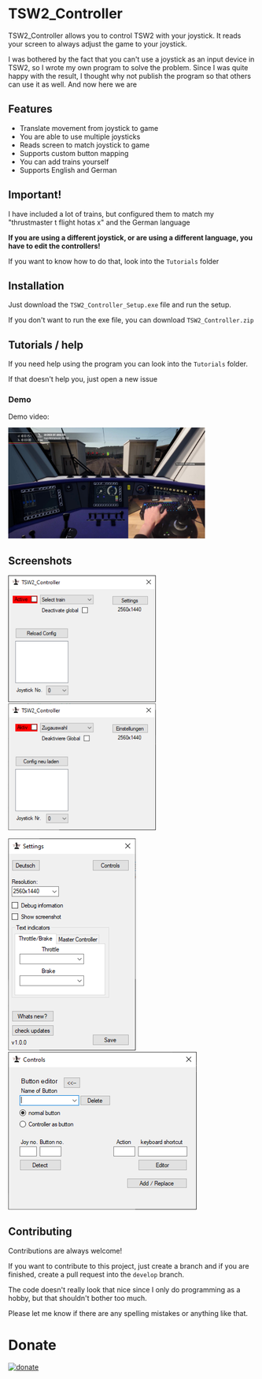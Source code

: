 
# TSW2_Controller

TSW2_Controller allows you to control TSW2 with your joystick. It reads your screen to always adjust the game to your joystick.

I was bothered by the fact that you can't use a joystick as an input device in TSW2, so I wrote my own program to solve the problem. Since I was quite happy with the result, I thought why not publish the program so that others can use it as well.  And now here we are
## Features

- Translate movement from joystick to game
- You are able to use multiple joysticks
- Reads screen to match joystick to game
- Supports custom button mapping
- You can add trains yourself
- Supports English and German
## Important!

I have included a lot of trains, but configured them to match my "thrustmaster t flight hotas x" and the German language

**If you are using a different joystick, or are using a different language, you have to edit the controllers!**

If you want to know how to do that, look into the `Tutorials` folder
## Installation

Just download the `TSW2_Controller_Setup.exe` file and run the setup.

If you don't want to run the exe file, you can download `TSW2_Controller.zip`

## Tutorials / help

If you need help using the program you can look into the `Tutorials` folder.

If that doesn't help you, just open a new issue
### Demo

Demo video:

[<img src="/Screenshots/TSW2_Controller_Gameplay.jpg" width="400"/>](https://www.youtube.com/watch?v=)
## Screenshots

<img src="/Screenshots/mainEN.png" width="300"/> <img src="/Screenshots/mainDE.png" width="300"/>

<img src="/Screenshots/settings.png"/> <img src="/Screenshots/editButtons.png"/>
## Contributing

Contributions are always welcome!

If you want to contribute to this project, just create a branch and if you are finished, create a pull request into the `develop` branch.

The code doesn't really look that nice since I only do programming as a hobby, but that shouldn't bother too much.

Please let me know if there are any spelling mistakes or anything like that. 
# Donate

[![donate](https://www.paypalobjects.com/de_DE/DE/i/btn/btn_donateCC_LG.gif)](https://www.paypal.com/donate/?hosted_button_id=77KSK9C6GP6BL)

